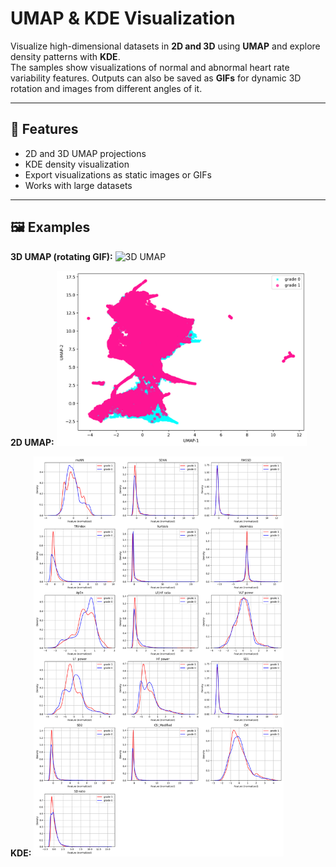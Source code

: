 # UMAP & KDE Visualization

Visualize high-dimensional datasets in **2D and 3D** using **UMAP** and explore density patterns with **KDE**.  
The samples show visualizations of normal and abnormal heart rate variability features.
Outputs can also be saved as **GIFs** for dynamic 3D rotation and images from different angles of it.

---

## 🔹 Features
- 2D and 3D UMAP projections
- KDE density visualization
- Export visualizations as static images or GIFs
- Works with large datasets

---

## 🖼️ Examples

**3D UMAP (rotating GIF):**
<img src="images/umap_3d.gif" alt="3D UMAP" width="500"/>


**2D UMAP:**
<img src="images/umap_2d.png" alt="2D UMAP" width="400"/>

**KDE:**
<img src="images/kde_features_grade0_vs_grade1.png" alt="2D UMAP" width="400"/>


